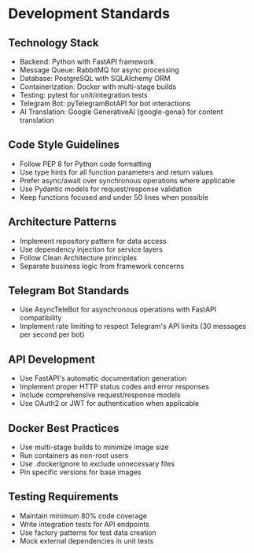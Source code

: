 # Development Standards

## Technology Stack
- Backend: Python with FastAPI framework
- Message Queue: RabbitMQ for async processing
- Database: PostgreSQL with SQLAlchemy ORM
- Containerization: Docker with multi-stage builds
- Testing: pytest for unit/integration tests
- Telegram Bot: pyTelegramBotAPI for bot interactions
- AI Translation: Google GenerativeAI (google-genai) for content translation

## Code Style Guidelines
- Follow PEP 8 for Python code formatting
- Use type hints for all function parameters and return values
- Prefer async/await over synchronous operations where applicable
- Use Pydantic models for request/response validation
- Keep functions focused and under 50 lines when possible

## Architecture Patterns
- Implement repository pattern for data access
- Use dependency injection for service layers
- Follow Clean Architecture principles
- Separate business logic from framework concerns

## Telegram Bot Standards
- Use AsyncTeleBot for asynchronous operations with FastAPI compatibility
- Implement rate limiting to respect Telegram's API limits (30 messages per second per bot)

## API Development
- Use FastAPI's automatic documentation generation
- Implement proper HTTP status codes and error responses
- Include comprehensive request/response models
- Use OAuth2 or JWT for authentication when applicable

## Docker Best Practices
- Use multi-stage builds to minimize image size
- Run containers as non-root users
- Use .dockerignore to exclude unnecessary files
- Pin specific versions for base images

## Testing Requirements
- Maintain minimum 80% code coverage
- Write integration tests for API endpoints
- Use factory patterns for test data creation
- Mock external dependencies in unit tests
